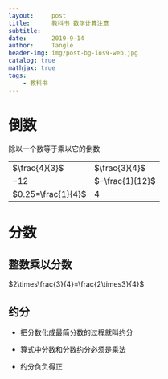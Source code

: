```yaml
---
layout:     post
title:      教科书 数学计算注意
subtitle:   
date:       2019-9-14
author:     Tangle
header-img: img/post-bg-ios9-web.jpg
catalog: true
mathjax: true
tags:
    - 教科书
---
```


# 倒数

除以一个数等于乘以它的倒数

|                    |                 |
| ------------------ | --------------- |
| $\frac{4}{3}$      | $\frac{3}{4}$   |
| $-12$              | $-\frac{1}{12}$ |
| $0.25=\frac{1}{4}$ | $4$             |

# 分数

## 整数乘以分数

$2\times\frac{3}{4}=\frac{2\times3}{4}$


## 约分

- 把分数化成最简分数的过程就叫约分

- 算式中分数和分数约分必须是乘法

- 约分负负得正
